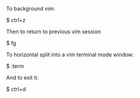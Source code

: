 To background vim:
 
  $ ctrl+z

Then to return to previous vim session

  $ fg

To horizontal split into a vim terminal mode window:

  $ :term 

And to exit it: 

  $ ctrl+d 

